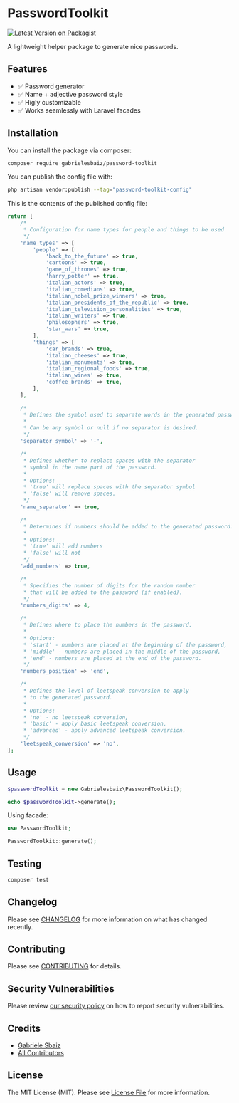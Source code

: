 # PasswordToolkit

[![Latest Version on Packagist](https://img.shields.io/packagist/v/gabrielesbaiz/password-toolkit.svg?style=flat-square)](https://packagist.org/packages/gabrielesbaiz/password-toolkit)

A lightweight helper package to generate nice passwords.

## Features

- ✅ Password generator
- ✅ Name + adjective password style
- ✅ Higly customizable
- ✅ Works seamlessly with Laravel facades

## Installation

You can install the package via composer:

```bash
composer require gabrielesbaiz/password-toolkit
```

You can publish the config file with:

```bash
php artisan vendor:publish --tag="password-toolkit-config"
```

This is the contents of the published config file:

```php
return [
    /*
     * Configuration for name types for people and things to be used
     */
    'name_types' => [
        'people' => [
            'back_to_the_future' => true,
            'cartoons' => true,
            'game_of_thrones' => true,
            'harry_potter' => true,
            'italian_actors' => true,
            'italian_comedians' => true,
            'italian_nobel_prize_winners' => true,
            'italian_presidents_of_the_republic' => true,
            'italian_television_personalities' => true,
            'italian_writers' => true,
            'philosophers' => true,
            'star_wars' => true,
        ],
        'things' => [
            'car_brands' => true,
            'italian_cheeses' => true,
            'italian_monuments' => true,
            'italian_regional_foods' => true,
            'italian_wines' => true,
            'coffee_brands' => true,
        ],
    ],

    /*
     * Defines the symbol used to separate words in the generated password.
     *
     * Can be any symbol or null if no separator is desired.
     */
    'separator_symbol' => '-',

    /*
     * Defines whether to replace spaces with the separator
     * symbol in the name part of the password.
     *
     * Options:
     * 'true' will replace spaces with the separator symbol
     * 'false' will remove spaces.
     */
    'name_separator' => true,

    /*
     * Determines if numbers should be added to the generated password.
     *
     * Options:
     * 'true' will add numbers
     * 'false' will not
     */
    'add_numbers' => true,

    /*
     * Specifies the number of digits for the random number
     * that will be added to the password (if enabled).
     */
    'numbers_digits' => 4,

    /*
     * Defines where to place the numbers in the password.
     *
     * Options:
     * 'start' - numbers are placed at the beginning of the password,
     * 'middle' - numbers are placed in the middle of the password,
     * 'end' - numbers are placed at the end of the password.
     */
    'numbers_position' => 'end',

    /*
     * Defines the level of leetspeak conversion to apply
     * to the generated password.
     *
     * Options:
     * 'no' - no leetspeak conversion,
     * 'basic' - apply basic leetspeak conversion,
     * 'advanced' - apply advanced leetspeak conversion.
     */
    'leetspeak_conversion' => 'no',
];
```

## Usage

```php
$passwordToolkit = new Gabrielesbaiz\PasswordToolkit();

echo $passwordToolkit->generate();
```

Using facade:

```php
use PasswordToolkit;

PasswordToolkit::generate();
```

## Testing

```bash
composer test
```

## Changelog

Please see [CHANGELOG](CHANGELOG.md) for more information on what has changed recently.

## Contributing

Please see [CONTRIBUTING](CONTRIBUTING.md) for details.

## Security Vulnerabilities

Please review [our security policy](../../security/policy) on how to report security vulnerabilities.

## Credits

- [Gabriele Sbaiz](https://github.com/gabrielesbaiz)
- [All Contributors](../../contributors)

## License

The MIT License (MIT). Please see [License File](LICENSE.md) for more information.
